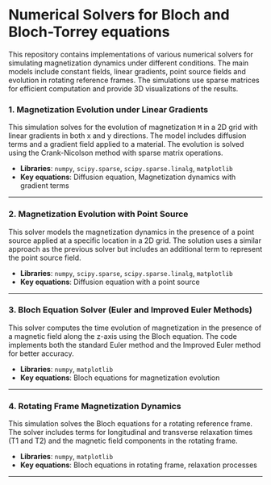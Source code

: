 # Numerical Solvers for Bloch and Bloch-Torrey equations

This repository contains implementations of various numerical solvers for simulating magnetization dynamics under different conditions. The main models include constant fields, linear gradients, point source fields and evolution in rotating reference frames. The simulations use sparse matrices for efficient computation and provide 3D visualizations of the results.

### 1. **Magnetization Evolution under Linear Gradients**
   This simulation solves for the evolution of magnetization `M` in a 2D grid with linear gradients in both x and y directions. The model includes diffusion terms and a gradient field applied to a material. The evolution is solved using the Crank-Nicolson method with sparse matrix operations.

   - **Libraries**: `numpy`, `scipy.sparse`, `scipy.sparse.linalg`, `matplotlib`
   - **Key equations**: Diffusion equation, Magnetization dynamics with gradient terms

---

### 2. **Magnetization Evolution with Point Source**
   This solver models the magnetization dynamics in the presence of a point source applied at a specific location in a 2D grid. The solution uses a similar approach as the previous solver but includes an additional term to represent the point source field.

   - **Libraries**: `numpy`, `scipy.sparse`, `scipy.sparse.linalg`, `matplotlib`
   - **Key equations**: Diffusion equation with a point source

---

### 3. **Bloch Equation Solver (Euler and Improved Euler Methods)**
   This solver computes the time evolution of magnetization in the presence of a magnetic field along the z-axis using the Bloch equation. The code implements both the standard Euler method and the Improved Euler method for better accuracy.

   - **Libraries**: `numpy`, `matplotlib`
   - **Key equations**: Bloch equations for magnetization evolution

---

### 4. **Rotating Frame Magnetization Dynamics**
   This simulation solves the Bloch equations for a rotating reference frame. The solver includes terms for longitudinal and transverse relaxation times (T1 and T2) and the magnetic field components in the rotating frame.

   - **Libraries**: `numpy`, `matplotlib`
   - **Key equations**: Bloch equations in rotating frame, relaxation processes

---
